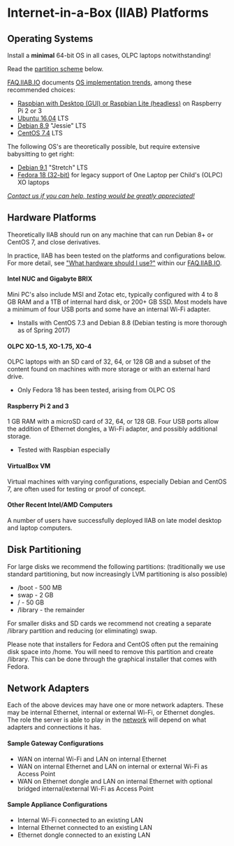 # Internet-in-a-Box (IIAB) Platforms

## Operating Systems

Install a **minimal** 64-bit OS in all cases, OLPC laptops notwithstanding!

Read the [partition scheme](https://github.com/iiab/iiab/wiki/IIAB-Platforms#disk-partitioning) below.

[FAQ.IIAB.IO](http://wiki.laptop.org/go/IIAB/FAQ) documents [OS implementation trends](http://wiki.laptop.org/go/IIAB/FAQ#What_OS_should_I_use.3F), among these recommended choices:

* [Raspbian with Desktop (GUI) or Raspbian Lite (headless)](https://www.raspberrypi.org/downloads/raspbian/) on Raspberry Pi 2 or 3
* [Ubuntu 16.04](http://releases.ubuntu.com/16.04/) LTS
* [Debian 8.9](https://www.debian.org/releases/jessie/debian-installer/) "Jessie" LTS
* [CentOS 7.4](https://www.centos.org/download/) LTS

The following OS's are theoretically possible, but require extensive babysitting to get right:

* [Debian 9.1](https://www.debian.org/releases/stretch/) "Stretch" LTS
* [Fedora 18 (32-bit)](http://wiki.laptop.org/go/Releases) for legacy support of One Laptop per Child's (OLPC) XO laptops

_[Contact us if you can help, testing would be greatly appreciated!](http://wiki.laptop.org/go/IIAB/FAQ#What_are_the_best_places_for_community_support.3F)_

## Hardware Platforms

Theoretically IIAB should run on any machine that can run Debian 8+ or CentOS 7, and close derivatives.

In practice, IIAB has been tested on the platforms and configurations below.  For more detail, see ["What hardware should I use?"](http://wiki.laptop.org/go/IIAB/FAQ#What_hardware_should_I_use.3F) within our [FAQ.IIAB.IO](http://wiki.laptop.org/go/IIAB/FAQ).

#### Intel NUC and Gigabyte BRIX

Mini PC's also include MSI and Zotac etc, typically configured with 4 to 8 GB RAM and a 1TB of internal hard disk, or 200+ GB SSD. Most models have a minimum of four USB ports and some have an internal Wi-Fi adapter.

- Installs with CentOS 7.3 and Debian 8.8 (Debian testing is more thorough as of Spring 2017)

#### OLPC XO-1.5, XO-1.75, XO-4

OLPC laptops with an SD card of 32, 64, or 128 GB and a subset of the content found on machines with more storage or with an external hard drive.

- Only Fedora 18 has been tested, arising from OLPC OS

#### Raspberry Pi 2 and 3

1 GB RAM with a microSD card of 32, 64, or 128 GB.  Four USB ports allow the addition of Ethernet dongles, a Wi-Fi adapter, and possibly additional storage.

- Tested with Raspbian especially

#### VirtualBox VM

Virtual machines with varying configurations, especially Debian and CentOS 7, are often used for testing or proof of concept.

#### Other Recent Intel/AMD Computers

A number of users have successfully deployed IIAB on late model desktop and laptop computers.

## Disk Partitioning

For large disks we recommend the following partitions: (traditionally we use standard partitioning, but now increasingly LVM partitioning is also possible)
* /boot - 500 MB
* swap - 2 GB
* / - 50 GB
* /library - the remainder

For smaller disks and SD cards we recommend not creating a separate /library partition and reducing (or eliminating) swap.

Please note that installers for Fedora and CentOS often put the remaining disk space into /home.  You will need to remove this partition and create /library.  This can be done through the graphical installer that comes with Fedora.

## Network Adapters

Each of the above devices may have one or more network adapters.  These may be internal Ethernet, internal or external Wi-Fi, or Ethernet dongles.  The role the server is able to play in the [network](https://github.com/iiab/iiab/wiki/IIAB-Networking) will depend on what adapters and connections it has.

#### Sample Gateway Configurations

* WAN on internal Wi-Fi and LAN on internal Ethernet
* WAN on internal Ethernet and LAN on internal or external Wi-Fi as Access Point
* WAN on Ethernet dongle and LAN on internal Ethernet with optional bridged internal/external Wi-Fi as Access Point

#### Sample Appliance Configurations

* Internal Wi-Fi connected to an existing LAN
* Internal Ethernet connected to an existing LAN
* Ethernet dongle connected to an existing LAN